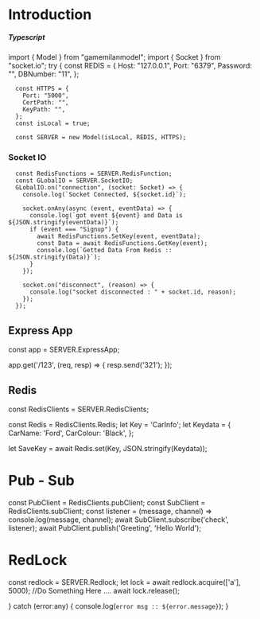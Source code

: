 # Introduction

##### Typescript

import { Model } from "gamemilanmodel";
import { Socket } from "socket.io";
try {
const REDIS = {
Host: "127.0.0.1",
Port: "6379",
Password: "",
DBNumber: "11",
};

      const HTTPS = {
        Port: "5000",
        CertPath: "",
        KeyPath: "",
      };
      const isLocal = true;

      const SERVER = new Model(isLocal, REDIS, HTTPS);

### Socket IO

      const RedisFunctions = SERVER.RedisFunction;
      const GLobalIO = SERVER.SocketIO;
      GLobalIO.on("connection", (socket: Socket) => {
        console.log(`Socket Connected, ${socket.id}`);

        socket.onAny(async (event, eventData) => {
          console.log(`got event ${event} and Data is ${JSON.stringify(eventData)}`);
          if (event === "Signup") {
            await RedisFunctions.SetKey(event, eventData);
            const Data = await RedisFunctions.GetKey(event);
            console.log(`Getted Data From Redis :: ${JSON.stringify(Data)}`);
          }
        });

        socket.on("disconnect", (reason) => {
          console.log("socket disconnected : " + socket.id, reason);
        });
      });

## Express App

const app = SERVER.ExpressApp;

app.get('/123', (req, resp) => {
resp.send('321');
});

## Redis

const RedisClients = SERVER.RedisClients;

const Redis = RedisClients.Redis;
let Key = 'CarInfo';
let Keydata = {
CarName: 'Ford',
CarColour: 'Black',
};

let SaveKey = await Redis.set(Key, JSON.stringify(Keydata));

# Pub - Sub

const PubClient = RedisClients.pubClient;
const SubClient = RedisClients.subClient;
const listener = (message, channel) => console.log(message, channel);
await SubClient.subscribe('check', listener);
await PubClient.publish('Greeting', 'Hello World');

# RedLock

const redlock = SERVER.Redlock;
let lock = await redlock.acquire(['a'], 5000);
//Do Something Here ....
await lock.release();

} catch (error:any) {
console.log(`error msg :: ${error.message}`);
}
